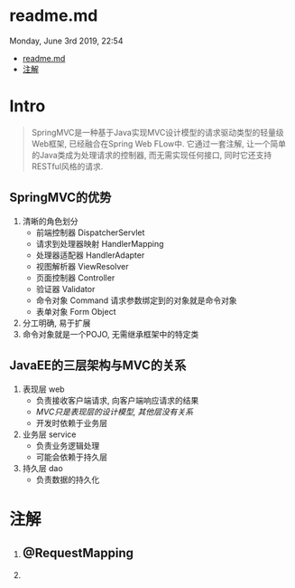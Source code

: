 # readme.md
Monday, June 3rd 2019, 22:54

<!-- @import "[TOC]" {cmd="toc" depthFrom=1 depthTo=6 orderedList=false} -->
<!-- code_chunk_output -->

* [readme.md](#readmemd)
* [注解](#注解)

<!-- /code_chunk_output -->

# Intro

> SpringMVC是一种基于Java实现MVC设计模型的请求驱动类型的轻量级Web框架, 已经融合在Spring Web FLow中. 它通过一套注解, 让一个简单的Java类成为处理请求的控制器, 而无需实现任何接口, 同时它还支持RESTful风格的请求.

## SpringMVC的优势

1. 清晰的角色划分
    - 前端控制器 DispatcherServlet
    - 请求到处理器映射 HandlerMapping
    - 处理器适配器 HandlerAdapter
    - 视图解析器 ViewResolver
    - 页面控制器 Controller
    - 验证器 Validator
    - 命令对象 Command 请求参数绑定到的对象就是命令对象
    - 表单对象 Form Object
2. 分工明确, 易于扩展
3. 命令对象就是一个POJO, 无需继承框架中的特定类

## JavaEE的三层架构与MVC的关系

1. 表现层 web
    - 负责接收客户端请求, 向客户端响应请求的结果
    - *MVC只是表现层的设计模型, 其他层没有关系*
    - 开发时依赖于业务层
2. 业务层 service
    - 负责业务逻辑处理
    - 可能会依赖于持久层
3. 持久层 dao
    - 负责数据的持久化

# 注解

1. @RequestMapping
    -
2.

